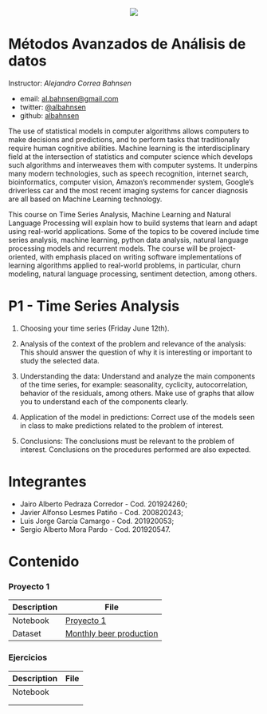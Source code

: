 <center>

![](https://uniandes.edu.co/sites/default/files/logo-uniandes.png)

</center>

# Métodos Avanzados de Análisis de datos

Instructor: *Alejandro Correa Bahnsen*


* email: [al.bahnsen@gmail.com](mailto:al.bahnsen@gmail.com)
* twitter: [@albahnsen](https://twitter.com/albahnsen)
* github: [albahnsen](https://github.com/albahnsen)

The use of statistical models in computer algorithms allows computers to make decisions and predictions, and to perform tasks that traditionally require human cognitive abilities. Machine learning is the interdisciplinary field at the intersection of statistics and computer science which develops such algorithms and interweaves them with computer systems. It underpins many modern technologies, such as speech recognition, internet search, bioinformatics, computer vision, Amazon’s recommender system, Google’s driverless car and the most recent imaging systems for cancer diagnosis are all based on Machine Learning technology.

This course on Time Series Analysis, Machine Learning and Natural Language Processing will explain how to build systems that learn and adapt using real-world applications. Some of the topics to be covered include time series analysis, machine learning, python data analysis, natural language processing models and recurrent models. The course will be project-oriented, with emphasis placed on writing software implementations of learning algorithms applied to real-world problems, in particular, churn modeling, natural language processing, sentiment detection, among others.

# P1 - Time Series Analysis

1. Choosing your time series (Friday June 12th).

2. Analysis of the context of the problem and relevance of the analysis: This should answer the question of why it is interesting or important to study the selected data.

3. Understanding the data: Understand and analyze the main components of the time series, for example: seasonality, cyclicity, autocorrelation, behavior of the residuals, among others. Make use of graphs that allow you to understand each of the components clearly.

4. Application of the model in predictions: Correct use of the models seen in class to make predictions related to the problem of interest.

5. Conclusions: The conclusions must be relevant to the problem of interest. Conclusions on the procedures performed are also expected.

# Integrantes

* Jairo Alberto Pedraza Corredor - Cod. 201924260;
* Javier Alfonso Lesmes Patiño - Cod. 200820243;
* Luis Jorge García Camargo - Cod. 201920053;
* Sergio Alberto Mora Pardo - Cod. 201920547.

# Contenido
### Proyecto 1

|Description|File|
|----|--------|
|Notebook|[Proyecto 1](https://github.com/sergiomora03/AdvancedMethodsDataAnalysis/blob/master/notebooks/Proyecto_1_M%C3%A9todos_de_An%C3%A1lisis_Avanzados.ipynb)|
|Dataset|[Monthly beer production](https://github.com/sergiomora03/AdvancedMethodsDataAnalysis/blob/master/dataset/datasets_56102_107707_monthly-beer-production-in-austr.csv)|

### Ejercicios

|Description|File|
|-----------|----|
|Notebook  || * [E02-TSA](https://github.com/sergiomora03/AdvancedMethodsDataAnalysis/blob/master/Excercises/E02-TSA.ipynb)|
|          || * [E03-ARIMA](https://github.com/sergiomora03/AdvancedMethodsDataAnalysis/blob/master/Excercises/E03-ARIMA_grupo.ipynb)|
|          || * [E05-prophet](https://github.com/sergiomora03/AdvancedMethodsDataAnalysis/blob/master/Excercises/E05-prophet.ipynb)|
